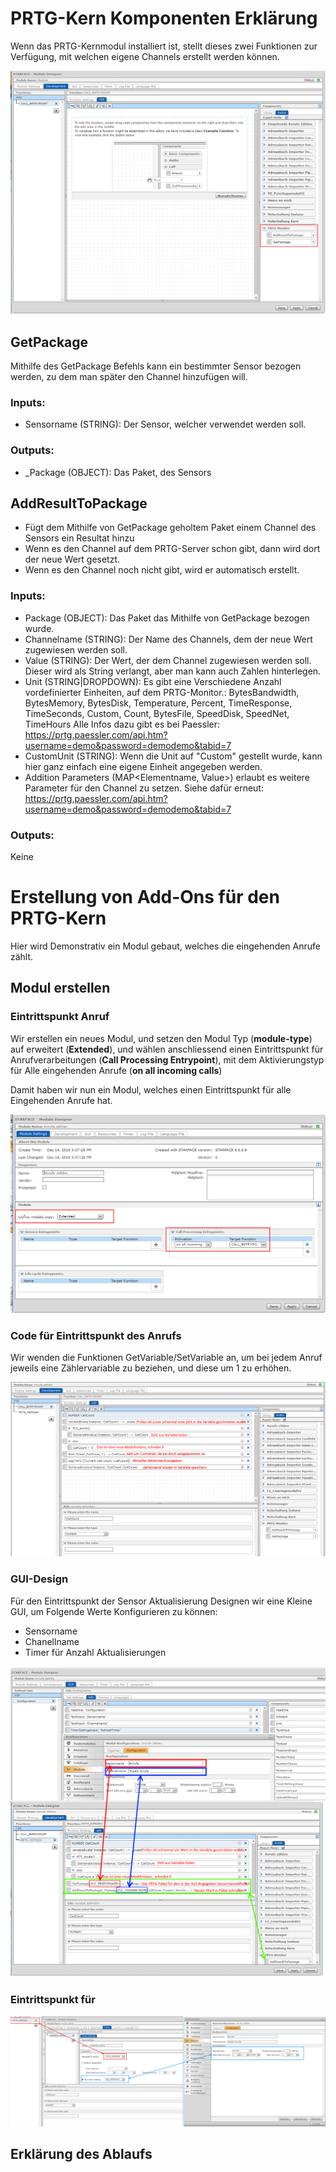 <!-- TITLE: Eigene Sensoren Erstellen -->
# PRTG-Kern Komponenten Erklärung
Wenn das PRTG-Kernmodul installiert ist, stellt dieses zwei Funktionen zur Verfügung, mit welchen eigene Channels erstellt werden können.

![Tutorial 1](/uploads/prtg/tutorial-1.png "Tutorial 1")

## GetPackage
Mithilfe des GetPackage Befehls kann ein bestimmter Sensor bezogen werden, zu dem man später den Channel hinzufügen will.

### Inputs:
* Sensorname (STRING): Der Sensor, welcher verwendet werden soll.

### Outputs:
* _Package (OBJECT): Das Paket, des Sensors

## AddResultToPackage

* Fügt dem Mithilfe von GetPackage geholtem Paket einem Channel des Sensors ein Resultat hinzu
* Wenn es den Channel auf dem PRTG-Server schon gibt, dann wird dort der neue Wert gesetzt.
* Wenn es den Channel noch nicht gibt, wird er automatisch erstellt.

### Inputs:
* Package (OBJECT): Das Paket das Mithilfe von GetPackage bezogen wurde.
* Channelname (STRING): Der Name des Channels, dem der neue Wert zugewiesen werden soll.
* Value (STRING): Der Wert, der dem Channel zugewiesen werden soll. Dieser wird als String verlangt, aber man kann auch Zahlen hinterlegen.
* Unit (STRING|DROPDOWN): Es gibt eine Verschiedene Anzahl vordefinierter Einheiten, auf dem PRTG-Monitor.:
    BytesBandwidth,
		BytesMemory,
		BytesDisk,
		Temperature,
		Percent,
		TimeResponse,
		TimeSeconds,
		Custom,
		Count,
		BytesFile,
		SpeedDisk,
		SpeedNet,
		TimeHours 
		Alle Infos dazu gibt es bei Paessler: https://prtg.paessler.com/api.htm?username=demo&password=demodemo&tabid=7
* CustomUnit (STRING): Wenn die Unit auf "Custom" gestellt wurde, kann hier ganz einfach eine eigene Einheit angegeben werden.
* Addition Parameters (MAP<Elementname, Value>) erlaubt es weitere Parameter für den Channel zu setzen. Siehe dafür erneut: https://prtg.paessler.com/api.htm?username=demo&password=demodemo&tabid=7
		
### Outputs:
Keine

# Erstellung von Add-Ons für den PRTG-Kern
Hier wird Demonstrativ ein Modul gebaut, welches die eingehenden Anrufe zählt.

## Modul erstellen

### Eintrittspunkt Anruf
Wir erstellen ein neues Modul, und setzen den Modul Typ (**module-type**) auf erweitert (**Extended**), und wählen anschliessend einen Eintrittspunkt für Anrufverarbeitungen (**Call Processing Entrypoint**), mit dem Aktivierungstyp für Alle eingehenden Anrufe (**on all incoming calls**)

Damit haben wir nun ein Modul, welches einen Eintrittspunkt für alle Eingehenden Anrufe hat. 

![Tutorial 2](/uploads/prtg/tutorial-2.png "Tutorial 2")

### Code für Eintrittspunkt des Anrufs
Wir wenden die Funktionen GetVariable/SetVariable an, um bei jedem Anruf jeweils eine Zählervariable zu beziehen, und diese um 1 zu erhöhen.

![Tutorial 3](/uploads/prtg/tutorial-3.png "Tutorial 3")

### GUI-Design
Für den Eintrittspunkt der Sensor Aktualisierung Designen wir eine Kleine GUI, um Folgende Werte Konfigurieren zu können:

* Sensorname
* Chanellname
* Timer für Anzahl Aktualisierungen

![Tutorial 4](/uploads/prtg/tutorial-4.png "Tutorial 4")

### Eintrittspunkt für 

![Tutorial 5](/uploads/prtg/tutorial-5.png "Tutorial 5")

## Erklärung des Ablaufs